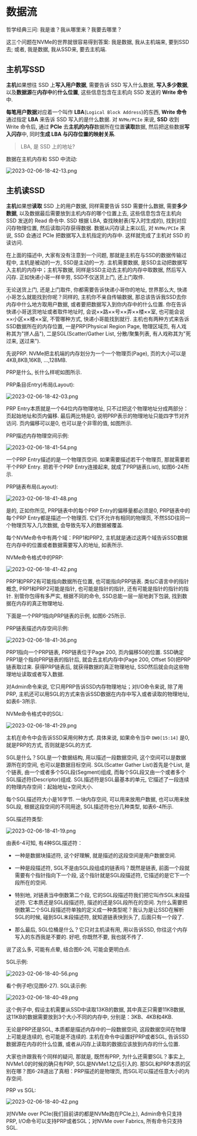 
# 数据流

哲学经典三问: 我是谁？我从哪里来？我要去哪里？

这三个问题在NVMe的世界就很容易得到答案: 我是数据, 我从主机端来, 要到SSD去; 或者, 我是数据, 我从SSD来, 要去主机端.

## 主机写SSD

**主机**如果想往 SSD 上**写入用户数据**, 需要告诉 SSD 写入什么数据, **写入多少数据**, 以及**数据源**在**内存中**的**什么位置**, 这些信息包含在主机向 SSD 发送的 **Write 命令**中.

**每笔用户数据**对应着一个叫作 **LBA**(`Logical Block Address`)的东西, **Write 命令**通过指定 **LBA** 来告诉 SSD 写入的是什么数据. 对 `NVMe/PCIe` 来说, **SSD** 收到 Write 命令后, 通过 **PCIe** 去**主机的内存**数据所在位置**读取**数据, 然后把这些数据**写入闪存**中, 同时**生成 LBA 与闪存位置的映射关系**.

> LBA, 是 SSD 上的地址?

数据在主机内存和 SSD 中流动:

![2023-02-06-18-42-13.png](./images/2023-02-06-18-42-13.png)

## 主机读SSD

**主机**如果想**读取** SSD 上的用户数据, 同样需要告诉 SSD 需要什么数据, 需要**多少数据**, 以及数据最后需要放到主机内存的哪个位置上去, 这些信息包含在主机向 SSD 发送的 Read 命令中. SSD 根据 LBA, 查找映射表(写入时生成的), 找到对应闪存物理位置, 然后读取闪存获得数据. 数据从闪存读上来以后, 对 `NVMe/PCIe` 来说, SSD 会通过 PCIe 把数据写入主机指定的内存中. 这样就完成了主机对 SSD 的读访问.

在上面的描述中, 大家有没有注意到一个问题, 那就是主机在与SSD的数据传输过程中, 主机是被动的一方, SSD是主动的一方. 主机需要数据, 是SSD主动把数据写入主机的内存中；主机写数据, 同样是SSD主动去主机的内存中取数据, 然后写入闪存. 正如快递小哥一样辛劳, SSD不仅送货上门, 还上门取件.

无论送货上门, 还是上门取件, 你都需要告诉快递小哥你的地址, 世界那么大, 快递小哥怎么就能找到你呢？同样的, 主机你不亲自传输数据, 那总该告诉我SSD去你内存中什么地方取用户数据, 或者要把数据写入到你内存中的什么位置. 你在告诉快递小哥送货地址或者取件地址时, 会说××路××号××弄××楼××室, 也可能会说××小区××楼××室, 不管哪种方式, 快递小哥能找到就行. 主机也有两种方式来告诉SSD数据所在的内存位置, 一是PRP(Physical Region Page, 物理区域页, 有人戏称其为"拼人品"), 二是SGL(Scatter/Gather List, 分散/聚集列表, 有人戏称其为"死过来, 送过来").

先说PRP. NVMe把主机端的内存划分为一个一个物理页(Page), 页的大小可以是4KB,8KB,16KB, …,128MB.

PRP是什么, 长什么样呢如图所示.

PRP条目(Entry)布局(Layout):

![2023-02-06-18-42-03.png](./images/2023-02-06-18-42-03.png)

PRP Entry本质就是一个64位内存物理地址, 只不过把这个物理地址分成两部分：页起始地址和页内偏移. 最后两比特是0, 说明PRP表示的物理地址只能四字节对齐访问. 页内偏移可以是0, 也可以是个非零的值, 如图所示.

PRP描述内存物理空间示例:

![2023-02-06-18-41-54.png](./images/2023-02-06-18-41-54.png)

一个PRP Entry描述的是一个物理页空间. 如果需要描述若干个物理页, 那就需要若干个PRP Entry. 把若干个PRP Entry连接起来, 就成了PRP链表(List), 如图6-24所示.

PRP链表布局(Layout):

![2023-02-06-18-41-48.png](./images/2023-02-06-18-41-48.png)

是的, 正如你所见, PRP链表中的每个PRP Entry的偏移量都必须是0, PRP链表中的每个PRP Entry都是描述一个物理页. 它们不允许有相同的物理页, 不然SSD往同一个物理页写入几次数据, 会导致先写入的数据被覆盖.

每个NVMe命令中有两个域：PRP1和PRP2, 主机就是通过这两个域告诉SSD数据在内存中的位置或者数据需要写入的地址, 如表所示.

NVMe命令格式中的PRP:

![2023-02-06-18-41-42.png](./images/2023-02-06-18-41-42.png)

PRP1和PRP2有可能指向数据所在位置, 也可能指向PRP链表. 类似C语言中的指针概念, PRP1和PRP2可能是指针, 也可能是指针的指针, 还有可能是指针的指针的指针. 别管你包得有多严实, 根据不同的命令, SSD总能一层一层地剥下包装, 找到数据在内存的真正物理地址.

下面是一个PRP1指向PRP链表的示例, 如图6-25所示.

PRP链表描述内存空间示例:

![2023-02-06-18-41-36.png](./images/2023-02-06-18-41-36.png)

PRP1指向一个PRP链表, PRP链表位于Page 200, 页内偏移50的位置. SSD确定PRP1是个指向PRP链表的指针后, 就会去主机内存中(Page 200, Offset 50)把PRP链表取过来. 获得PRP链表后, 就获得数据的真正物理地址, SSD然后就会向这些物理地址读取或者写入数据.

对Admin命令来说, 它只用PRP告诉SSD内存物理地址；对I/O命令来说, 除了用PRP, 主机还可以用SGL的方式来告诉SSD数据在内存中写入或者读取的物理地址, 如表6-3所示.

NVMe命令格式中的SGL:

![2023-02-06-18-41-29.png](./images/2023-02-06-18-41-29.png)

主机在命令中会告诉SSD采用何种方式. 具体来说, 如果命令当中 `DW0[15:14]` 是0, 就是PRP的方式, 否则就是SGL的方式.

SGL是什么？SGL是一个数据结构, 用以描述一段数据空间, 这个空间可以是数据源所在的空间, 也可以是数据目标空间. SGL(Scatter Gather List)首先是个List, 是个链表, 由一个或者多个SGL段(Segment)组成, 而每个SGL段又由一个或者多个SGL描述符(Descriptor)组成. SGL描述符是SGL最基本的单元, 它描述了一段连续的物理内存空间：起始地址+空间大小.

每个SGL描述符大小是16字节. 一块内存空间, 可以用来放用户数据, 也可以用来放SGL段, 根据这段空间的不同用途, SGL描述符也分几种类型, 如表6-4所示.

SGL描述符类型:

![2023-02-06-18-41-19.png](./images/2023-02-06-18-41-19.png)

由表6-4可知, 有4种SGL描述符：

* 一种是数据块描述符, 这个好理解, 就是描述的这段空间是用户数据空间.

* 一种是段描述符, SGL不是由SGL段组成的链表吗？既然是链表, 前面一个段就需要有个指针指向下一个段, 这个指针就是SGL段描述符, 它描述的是它下一个段所在的空间.

* 特别地, 对链表当中倒数第二个段, 它的SGL段描述符我们把它叫作SGL末段描述符. 它本质还是SGL段描述符, 描述的还是SGL段所在的空间. 为什么需要把倒数第二个SGL段描述符单独的定义成一种类型呢？我认为是让SSD在解析SGL的时候, 碰到SGL末段描述符, 就知道链表快到头了, 后面只有一个段了.

* 那么最后, SGL位桶是什么？它只对主机读有用, 用以告诉SSD, 你往这个内存写入的东西我是不要的. 好吧, 你既然不要, 我也就不传了.

说了这么多, 可能有点晕, 结合图6-26, 可能会更明白点.

SGL示例:

![2023-02-06-18-40-56.png](./images/2023-02-06-18-40-56.png)

看个例子吧(见图6-27). SGL读示例:

![2023-02-06-18-40-49.png](./images/2023-02-06-18-40-49.png)

这个例子中, 假设主机需要从SSD中读取13KB的数据, 其中真正只需要11KB数据, 这11KB的数据需要放到3个大小不同的内存中, 分别是：3KB、4KB和4KB.

无论是PRP还是SGL, 本质都是描述内存中的一段数据空间, 这段数据空间在物理上可能是连续的, 也可能是不连续的. 主机在命令中设置好PRP或者SGL, 告诉SSD数据源在内存的什么位置, 或者从闪存上读取的数据应该放到内存的什么位置.

大家也许跟我有个同样的疑问, 那就是, 既然有PRP, 为什么还需要SGL？事实上, NVMe1.0的时候的确只有PRP, SGL是NVMe1.1之后引入的. 那SGL和PRP本质的区别在哪？图6-28道出了真相：PRP描述的是物理页, 而SGL可以描述任意大小的内存空间.

PRP vs SGL:

![2023-02-06-18-40-42.png](./images/2023-02-06-18-40-42.png)

对NVMe over PCIe(我们目前讲的都是NVMe跑在PCIe上), Admin命令只支持PRP, I/O命令可以支持PRP或者SGL；对NVMe over Fabrics, 所有命令只支持SGL.

